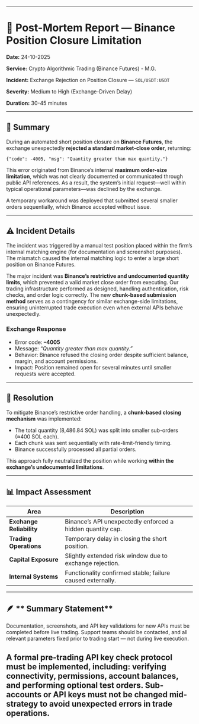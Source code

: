 
---

# 🧾 Post-Mortem Report — Binance Position Closure Limitation

**Date:** 24-10-2025 

**Service:** Crypto Algorithmic Trading (Binance Futures) - M.G.

**Incident:** Exchange Rejection on Position Closure — `SOL/USDT:USDT`

**Severity:** Medium to High (Exchange-Driven Delay)

**Duration:** 30-45 minutes


---

## 🧩 **Summary**

During an automated short position closure on **Binance Futures**, the exchange unexpectedly **rejected a standard market-close order**, returning:

```
{"code": -4005, "msg": "Quantity greater than max quantity."}
```

This error originated from Binance’s internal **maximum order-size limitation**, which was not clearly documented or communicated through public API references.
As a result, the system’s initial request—well within typical operational parameters—was declined by the exchange.

A temporary workaround was deployed that submitted several smaller orders sequentially, which Binance accepted without issue.

---

## ⚠️ **Incident Details**

The incident was triggered by a manual test position placed within the firm’s internal matching engine (for documentation and screenshot purposes). The mismatch caused the internal matching logic to enter a large short position on Binance Futures.

The major incident was **Binance’s restrictive and undocumented quantity limits**, which prevented a valid market close order from executing.
Our trading infrastructure performed as designed, handling authentication, risk checks, and order logic correctly.
The new **chunk-based submission method** serves as a contingency for similar exchange-side limitations, ensuring uninterrupted trade execution even when external APIs behave unexpectedly.

### **Exchange Response**

* Error code: **–4005**
* Message: *“Quantity greater than max quantity.”*
* Behavior: Binance refused the closing order despite sufficient balance, margin, and account permissions.
* Impact: Position remained open for several minutes until smaller requests were accepted.


---

## 🧠 **Resolution**

To mitigate Binance’s restrictive order handling, a **chunk-based closing mechanism** was implemented:

* The total quantity (8,486.84 SOL) was split into smaller sub-orders (≈400 SOL each).
* Each chunk was sent sequentially with rate-limit-friendly timing.
* Binance successfully processed all partial orders.

This approach fully neutralized the position while working **within the exchange’s undocumented limitations**.

---

## 📊 **Impact Assessment**

| Area                     | Description                                                |
| ------------------------ | ---------------------------------------------------------- |
| **Exchange Reliability** | Binance’s API unexpectedly enforced a hidden quantity cap. |
| **Trading Operations**   | Temporary delay in closing the short position.             |
| **Capital Exposure**     | Slightly extended risk window due to exchange rejection.   |
| **Internal Systems**     | Functionality confirmed stable; failure caused externally. |

---

## 🪶 ** Summary Statement**

Documentation, screenshots, and API key validations for new APIs must be completed before live trading. Support teams should be contacted, and all relevant parameters fixed prior to trading start — not during live execution. 

 A formal pre-trading API key check protocol must be implemented, including: verifying connectivity, permissions, account balances, and performing optional test orders. Sub-accounts or API keys must not be changed mid-strategy to avoid unexpected errors in trade operations. 
---

